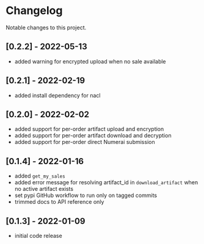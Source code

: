 # Changelog
Notable changes to this project.

## [0.2.2] - 2022-05-13
- added warning for encrypted upload when no sale available 

## [0.2.1] - 2022-02-19
- added install dependency for nacl

## [0.2.0] - 2022-02-02
- added support for per-order artifact upload and encryption
- added support for per-order artifact download and decryption
- added support for per-order direct Numerai submission

## [0.1.4] - 2022-01-16
- added `get_my_sales`
- added error message for resolving artifact_id in `download_artifact` when no active artifact exists
- set pypi GitHub workflow to run only on tagged commits
- trimmed docs to API reference only

## [0.1.3] - 2022-01-09
- initial code release

